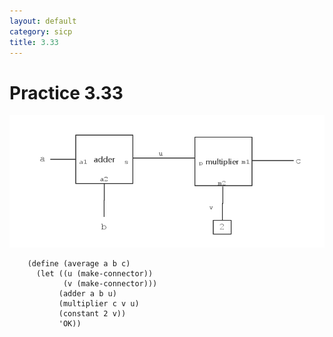 ```yaml
---
layout: default
category: sicp
title: 3.33
---
```


# Practice 3.33

![image](/static/images/3.33_1.png)

		(define (average a b c)
		  (let ((u (make-connector))
		        (v (make-connector)))
		       (adder a b u)
		       (multiplier c v u)
		       (constant 2 v))
		       'OK))
